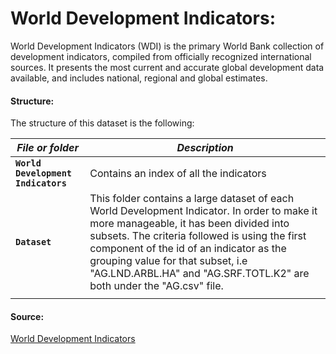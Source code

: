 # World Development Indicators:

World Development Indicators (WDI) is the primary World Bank collection of development indicators, compiled from officially recognized international sources. It presents the most current and accurate global development data available, and includes national, regional and global estimates.

#### Structure:

The structure of this dataset is the following:

| *File or folder*                                            | *Description*                                                |
| ----------------------------------------------------- | ------------------------------------------------------------ |
| **`World Development Indicators`**                                         | Contains an index of all the indicators |
| **`Dataset`**                                  | This folder contains a large dataset of each World Development Indicator. In order to make it more manageable, it has been divided into subsets. The criteria followed is using the first component of the id of an indicator as the grouping value for that subset, i.e "AG.LND.ARBL.HA" and "AG.SRF.TOTL.K2" are both under the "AG.csv" file.
                                       |

#### Source:

[World Development Indicators](https://databank.worldbank.org/source/world-development-indicators)
